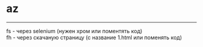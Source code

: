# az
---  
fs - через selenium (нужен хром или поментять код)  
fh - через скачаную страницу (с название 1.html или поменять код)  
